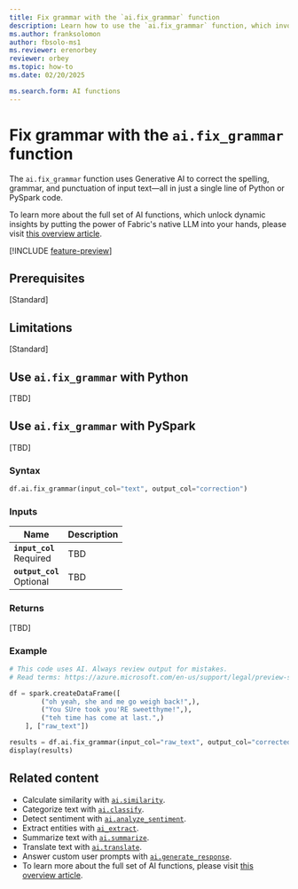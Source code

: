 ```yaml
---
title: Fix grammar with the `ai.fix_grammar` function
description: Learn how to use the `ai.fix_grammar` function, which invokes Generative AI to correct the spelling, grammar, and punctuation of input text.
ms.author: franksolomon
author: fbsolo-ms1
ms.reviewer: erenorbey
reviewer: orbey
ms.topic: how-to
ms.date: 02/20/2025

ms.search.form: AI functions
---
```


# Fix grammar with the `ai.fix_grammar` function

The `ai.fix_grammar` function uses Generative AI to correct the spelling, grammar, and punctuation of input text—all in just a single line of Python or PySpark code.

To learn more about the full set of AI functions, which unlock dynamic insights by putting the power of Fabric's native LLM into your hands, please visit [this overview article](ai-function-overview.md).

[!INCLUDE [feature-preview](../includes/feature-preview-note.md)]

## Prerequisites

[Standard]

## Limitations

[Standard]

## Use `ai.fix_grammar` with Python

[TBD]

## Use `ai.fix_grammar` with PySpark

[TBD]

### Syntax

```python
df.ai.fix_grammar(input_col="text", output_col="correction")
```

### Inputs

| **Name** | **Description** |
|---|---|
| **`input_col`** <br> Required | TBD |
| **`output_col`** <br> Optional | TBD |

### Returns

[TBD]

### Example

```python
# This code uses AI. Always review output for mistakes. 
# Read terms: https://azure.microsoft.com/en-us/support/legal/preview-supplemental-terms/

df = spark.createDataFrame([
        ("oh yeah, she and me go weigh back!",),
        ("You SUre took you'RE sweetthyme!",),
        ("teh time has come at last.",)
    ], ["raw_text"])

results = df.ai.fix_grammar(input_col="raw_text", output_col="corrected")
display(results)
```

## Related content

- Calculate similarity with [`ai.similarity`](similarity.md).
- Categorize text with [`ai.classify`](classify.md).
- Detect sentiment with [`ai.analyze_sentiment`](analyze_sentiment.md).
- Extract entities with [`ai_extract`](extract.md).
- Summarize text with [`ai.summarize`](summarize.md).
- Translate text with [`ai.translate`](translate.md).
- Answer custom user prompts with [`ai.generate_response`](generate-response.md).
- To learn more about the full set of AI functions, please visit [this overview article](ai-function-overview.md).
